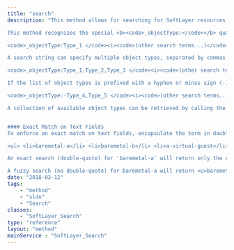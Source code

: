 ```yaml
---
title: "search"
description: "This method allows for searching for SoftLayer resources by simple phrase. It returns a collection or array of [SoftLayer_Container_Search_Result](/reference/datatypes/SoftLayer_Container_Search_Result) objects that have search metadata for each result and the resulting resource found. 

This method recognizes the special <b><code>_objectType:</code></b> quantifier in search strings.  This quantifier can be used to restrict a search to specific object types.  Example usage: 

<code>_objectType:Type_1 </code><i><code>(other search terms...)</code></i> 

A search string can specify multiple object types, separated by commas (no spaces are permitted between the type names).  Example: 

<code>_objectType:Type_1,Type_2,Type_3 </code><i><code>(other search terms...)</code></i> 

If the list of object types is prefixed with a hyphen or minus sign (-), then the specified types are excluded from the search.  Example: 

<code>_objectType:-Type_4,Type_5 </code><i><code>(other search terms...)</code></i> 

A collection of available object types can be retrieved by calling the [SoftLayer_Search::getObjectTypes](/reference/services/SoftLayer_Search/getObjectTypes) method. 


#### Exact Match on Text Fields
To enforce an exact match on text fields, encapsulate the term in double quotes. For example, given a set of device host names: 

<ul> <li>baremetal-a</li> <li>baremetal-b</li> <li>a-virtual-guest</li> <li>b-virtual-guest</li> <li>edge-router</li> </ul> 

An exact search (double-quote) for 'baremetal-a' will return only the exact match of <u>baremetal-a</u>. 

A fuzzy search (no double-quote) for baremetal-a will return <u>baremetal</u>-<u>a</u>, <u>baremetal</u>-b, <u>a</u>-virtu<u>a</u>l-guest, b-virtu<u>a</u>l-guest but will omit edge-router. "
date: "2018-02-12"
tags:
    - "method"
    - "sldn"
    - "Search"
classes:
    - "SoftLayer_Search"
type: "reference"
layout: "method"
mainService : "SoftLayer_Search"
---
```

